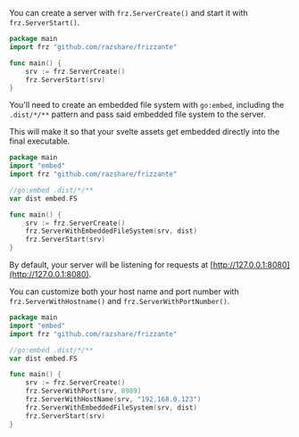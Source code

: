 You can create a server with `frz.ServerCreate()` and start it with `frz.ServerStart()`.

```go
package main
import frz "github.com/razshare/frizzante"

func main() {
	srv := frz.ServerCreate()
	frz.ServerStart(srv)
}
```

You'll need to create an embedded file system with `go:embed`, including the `.dist/*/**` pattern and pass 
said embedded file system to the server.

This will make it so that your svelte assets get embedded directly into the final executable.

```go
package main
import "embed"
import frz "github.com/razshare/frizzante"

//go:embed .dist/*/**
var dist embed.FS

func main() {
	srv := frz.ServerCreate()
	frz.ServerWithEmbeddedFileSystem(srv, dist)
	frz.ServerStart(srv)
}
```

By default, your server will be listening for requests at [http://127.0.0.1:8080](http://127.0.0.1:8080).

You can customize both your host name and port number with `frz.ServerWithHostname()` and `frz.ServerWithPortNumber()`.

```go
package main
import "embed"
import frz "github.com/razshare/frizzante"

//go:embed .dist/*/**
var dist embed.FS

func main() {
	srv := frz.ServerCreate()
	frz.ServerWithPort(srv, 8989)
	frz.ServerWithHostName(srv, "192.168.0.123")
	frz.ServerWithEmbeddedFileSystem(srv, dist)
	frz.ServerStart(srv)
}
```